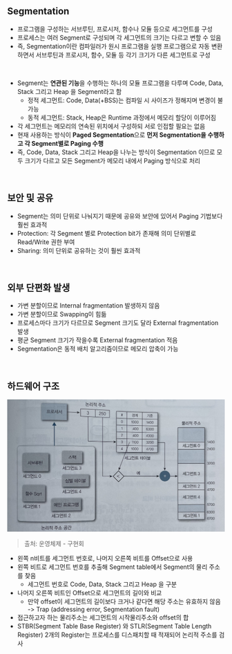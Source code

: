 ## Segmentation

- 프로그램을 구성하는 서브루틴, 프로시저, 함수나 모듈 등으로 세그먼트를 구성
- 프로세스는 여러 Segment로 구성되며 각 세그먼트의 크기는 다르고 변할 수 있음
- 즉, Segmentation이란 컴파일러가 원시 프로그램을 실행 프로그램으로 자동 변환하면서 서브루틴과 프로시저, 함수, 모듈 등 각기 크기가 다른 세그먼트로 구성
<br>

- Segment는 **연관된 기능**을 수행하는 하나의 모듈 프로그램을 다루며 Code, Data, Stack 그리고 Heap 을 Segment라고 함
  - 정적 세그먼트: Code, Data(+BSS)는 컴파일 시 사이즈가 정해지며 변경이 불가능
  - 동적 세그먼트: Stack, Heap은 Runtime 과정에서 메모리 할당이 이루어짐
- 각 세그먼트는 메모리의 연속된 위치에서 구성하되 서로 인접할 필요는 없음
- 현재 사용하는 방식이 **Paged Segmentation**으로 **먼저 Segmentation을 수행하고 각 Segment별로 Paging 수행**
- 즉, Code, Data, Stack 그리고 Heap을 나누는 방식이 Segmentation 이므로 모두 크기가 다르고 모든 Segment가 메모리 내에서 Paging 방식으로 처리

<br>

## 보안 및 공유

- Segment는 의미 단위로 나눠지기 때문에 공유와 보안에 있어서 Paging 기법보다 훨씬 효과적
- Protection: 각 Segment 별로 Protection bit가 존재해 의미 단위별로 Read/Write 권한 부여
- Sharing: 의미 단위로 공유하는 것이 훨씬 효과적

<br>

## 외부 단편화 발생

- 가변 분할이므로 Internal fragmentation 발생하지 않음
- 가변 분할이므로 Swapping이 힘듦
- 프로세스마다 크기가 다르므로 Segment 크기도 달라 External fragmentation 발생
- 평균 Segment 크기가 작을수록 External fragmentation 적음
- Segmentation은 동적 배치 알고리즘이므로 메모리 압축이 가능

<br>

## 하드웨어 구조

![jpeg](/_operating-system/_img/segmentation_address_translation.jpeg)

> 출처: 운영체제 - 구현회

- 왼쪽 n비트를 세그먼트 번호로, 나머지 오른쪽 비트를 Offset으로 사용
- 왼쪽 비트로 세그먼트 번호를 추출해 Segment table에서 Segment의 물리 주소를 찾음
  - 세그먼트 번호로 Code, Data, Stack 그리고 Heap 을 구분
- 나머지 오른쪽 비트인 Offset으로 세그먼트의 길이와 비교
  - 만약 offset이 세그먼트의 길이보다 크거나 같다면 해당 주소는 유효하지 않음 -> Trap (addressing error, Segmentation fault)
- 접근하고자 하는 물리주소는 세그먼트의 시작물리주소와 offset의 합
- STBR(Segment Table Base Register) 와 STLR(Segment Table Length Register) 2개의 Register는 프로세스를 디스패치할 때 적재되어 논리적 주소를 검사
